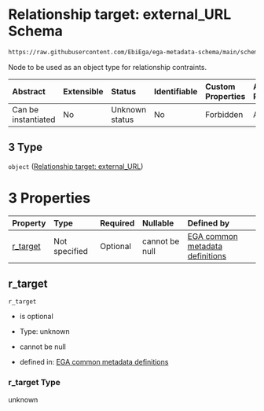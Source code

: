 # Relationship target: external\_URL Schema

```txt
https://raw.githubusercontent.com/EbiEga/ega-metadata-schema/main/schemas/EGA.submission.json#/properties/submission_relationships/items/allOf/1/anyOf/1/allOf/1/anyOf/3
```

Node to be used as an object type for relationship contraints.

| Abstract            | Extensible | Status         | Identifiable | Custom Properties | Additional Properties | Access Restrictions | Defined In                                                                           |
| :------------------ | :--------- | :------------- | :----------- | :---------------- | :-------------------- | :------------------ | :----------------------------------------------------------------------------------- |
| Can be instantiated | No         | Unknown status | No           | Forbidden         | Allowed               | none                | [EGA.submission.json\*](../../../schemas/EGA.submission.json "open original schema") |

## 3 Type

`object` ([Relationship target: external\_URL](ega-12-definitions-relationship-target-external_url.md))

# 3 Properties

| Property               | Type          | Required | Nullable       | Defined by                                                                                                                                                                                                                                                                   |
| :--------------------- | :------------ | :------- | :------------- | :--------------------------------------------------------------------------------------------------------------------------------------------------------------------------------------------------------------------------------------------------------------------------- |
| [r\_target](#r_target) | Not specified | Optional | cannot be null | [EGA common metadata definitions](ega-12-definitions-relationship-target-external_url-properties-r_target.md "https://raw.githubusercontent.com/EbiEga/ega-metadata-schema/main/schemas/EGA.common-definitions.json#/definitions/r-target-external_URL/properties/r_target") |

## r\_target



`r_target`

*   is optional

*   Type: unknown

*   cannot be null

*   defined in: [EGA common metadata definitions](ega-12-definitions-relationship-target-external_url-properties-r_target.md "https://raw.githubusercontent.com/EbiEga/ega-metadata-schema/main/schemas/EGA.common-definitions.json#/definitions/r-target-external_URL/properties/r_target")

### r\_target Type

unknown
